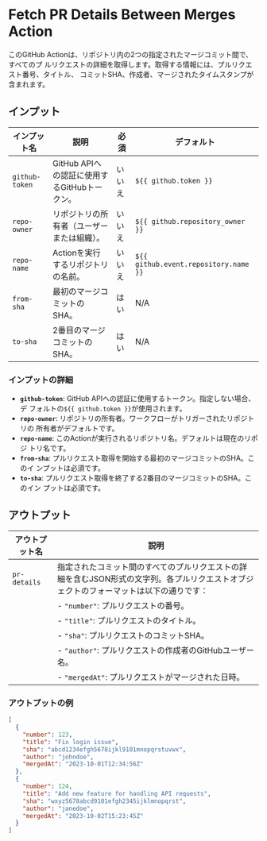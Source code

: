# Fetch PR Details Between Merges Action

このGitHub Actionは、リポジトリ内の2つの指定されたマージコミット間で、すべてのプ
ルリクエストの詳細を取得します。取得する情報には、プルリクエスト番号、タイトル、
コミットSHA、作成者、マージされたタイムスタンプが含まれます。

## インプット

| インプット名   | 説明                                         | 必須   | デフォルト                            |
| -------------- | -------------------------------------------- | ------ | ------------------------------------- |
| `github-token` | GitHub APIへの認証に使用するGitHubトークン。 | いいえ | `${{ github.token }}`                 |
| `repo-owner`   | リポジトリの所有者（ユーザーまたは組織）。   | いいえ | `${{ github.repository_owner }}`      |
| `repo-name`    | Actionを実行するリポジトリの名前。           | いいえ | `${{ github.event.repository.name }}` |
| `from-sha`     | 最初のマージコミットのSHA。                  | はい   | N/A                                   |
| `to-sha`       | 2番目のマージコミットのSHA。                 | はい   | N/A                                   |

### インプットの詳細

- **`github-token`**: GitHub APIへの認証に使用するトークン。指定しない場合、デ
  フォルトの`${{ github.token }}`が使用されます。
- **`repo-owner`**: リポジトリの所有者。ワークフローがトリガーされたリポジトリの
  所有者がデフォルトです。
- **`repo-name`**: このActionが実行されるリポジトリ名。デフォルトは現在のリポジ
  トリ名です。
- **`from-sha`**: プルリクエスト取得を開始する最初のマージコミットのSHA。このイ
  ンプットは必須です。
- **`to-sha`**: プルリクエスト取得を終了する2番目のマージコミットのSHA。このイン
  プットは必須です。

## アウトプット

| アウトプット名 | 説明                                                                                                                                   |
| -------------- | -------------------------------------------------------------------------------------------------------------------------------------- |
| `pr-details`   | 指定されたコミット間のすべてのプルリクエストの詳細を含むJSON形式の文字列。各プルリクエストオブジェクトのフォーマットは以下の通りです： |
|                | - `"number"`: プルリクエストの番号。                                                                                                   |
|                | - `"title"`: プルリクエストのタイトル。                                                                                                |
|                | - `"sha"`: プルリクエストのコミットSHA。                                                                                               |
|                | - `"author"`: プルリクエストの作成者のGitHubユーザー名。                                                                               |
|                | - `"mergedAt"`: プルリクエストがマージされた日時。                                                                                     |

### アウトプットの例

```json
[
  {
    "number": 123,
    "title": "Fix login issue",
    "sha": "abcd1234efgh5678ijkl9101mnopqrstuvwx",
    "author": "johndoe",
    "mergedAt": "2023-10-01T12:34:56Z"
  },
  {
    "number": 124,
    "title": "Add new feature for handling API requests",
    "sha": "wxyz5678abcd9101efgh2345ijklmnopqrst",
    "author": "janedoe",
    "mergedAt": "2023-10-02T15:23:45Z"
  }
]
```
